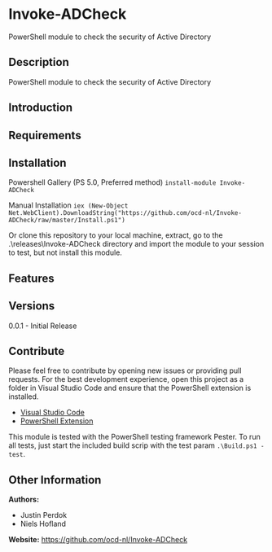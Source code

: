 # Invoke-ADCheck

PowerShell module to check the security of Active Directory

## Description

PowerShell module to check the security of Active Directory

## Introduction

## Requirements

## Installation

Powershell Gallery (PS 5.0, Preferred method)
`install-module Invoke-ADCheck`

Manual Installation
`iex (New-Object Net.WebClient).DownloadString("https://github.com/ocd-nl/Invoke-ADCheck/raw/master/Install.ps1")`

Or clone this repository to your local machine, extract, go to the .\releases\Invoke-ADCheck directory
and import the module to your session to test, but not install this module.

## Features

## Versions

0.0.1 - Initial Release

## Contribute

Please feel free to contribute by opening new issues or providing pull requests.
For the best development experience, open this project as a folder in Visual
Studio Code and ensure that the PowerShell extension is installed.

* [Visual Studio Code](https://code.visualstudio.com/)
* [PowerShell Extension](https://marketplace.visualstudio.com/items?itemName=ms-vscode.PowerShell)

This module is tested with the PowerShell testing framework Pester. To run all tests, just start the included build scrip with the test param `.\Build.ps1 -test`.

## Other Information

**Authors:**
- Justin Perdok
- Niels Hofland

**Website:** https://github.com/ocd-nl/Invoke-ADCheck
